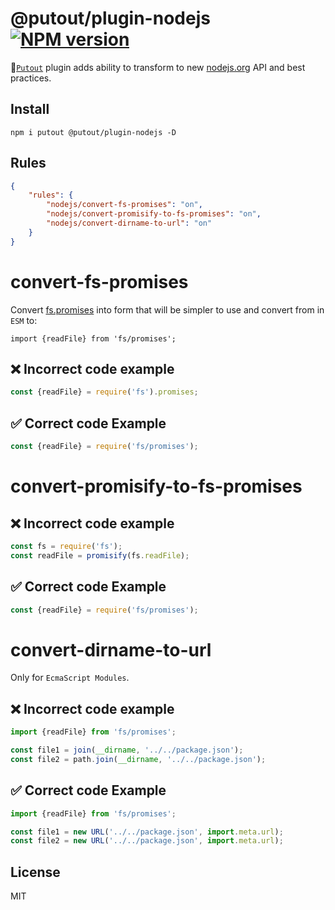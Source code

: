 # @putout/plugin-nodejs [![NPM version][NPMIMGURL]][NPMURL]

[NPMIMGURL]: https://img.shields.io/npm/v/@putout/plugin-nodejs.svg?style=flat&longCache=true
[NPMURL]: https://npmjs.org/package/@putout/plugin-nodejs"npm"

🐊[`Putout`](https://github.com/coderaiser/putout) plugin adds ability to transform to new [nodejs.org](https://nodejs.io) API and best practices.

## Install

```
npm i putout @putout/plugin-nodejs -D
```

## Rules

```json
{
    "rules": {
        "nodejs/convert-fs-promises": "on",
        "nodejs/convert-promisify-to-fs-promises": "on",
        "nodejs/convert-dirname-to-url": "on"
    }
}
```

# convert-fs-promises

Convert [fs.promises](https://nodejs.org/dist/latest-v15.x/docs/api/fs.html#fs_fs_promises_api) into form that will be simpler to use and convert from in `ESM` to:

```
import {readFile} from 'fs/promises';
```

## ❌ Incorrect code example

```js
const {readFile} = require('fs').promises;
```

## ✅ Correct code Example

```js
const {readFile} = require('fs/promises');
```

# convert-promisify-to-fs-promises

## ❌ Incorrect code example

```js
const fs = require('fs');
const readFile = promisify(fs.readFile);
```

## ✅ Correct code Example

```js
const {readFile} = require('fs/promises');
```

# convert-dirname-to-url

Only for `EcmaScript Modules`.

## ❌ Incorrect code example

```js
import {readFile} from 'fs/promises';

const file1 = join(__dirname, '../../package.json');
const file2 = path.join(__dirname, '../../package.json');
```

## ✅ Correct code Example

```js
import {readFile} from 'fs/promises';

const file1 = new URL('../../package.json', import.meta.url);
const file2 = new URL('../../package.json', import.meta.url);
```

## License

MIT
